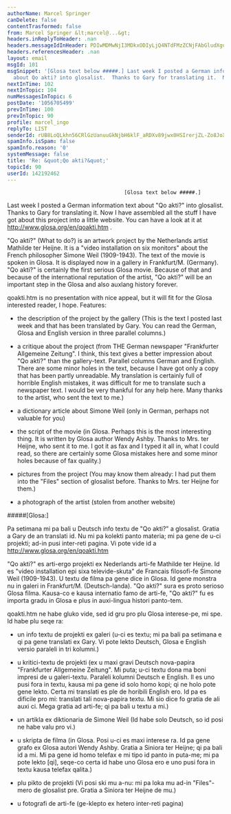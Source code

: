 ```yaml
---
authorName: Marcel Springer
canDelete: false
contentTrasformed: false
from: Marcel Springer &lt;marcel@...&gt;
headers.inReplyToHeader: .nan
headers.messageIdInHeader: PDIwMDMwNjI3MDkxODIyLjQ4NTdFMzZCNjFAbGludXgubG9jYWw+
headers.referencesHeader: .nan
layout: email
msgId: 101
msgSnippet: '[Glosa text below #####.] Last week I posted a German information text
  about Qo akti? into glosalist.  Thanks to Gary for translating it.  Now I have'
nextInTime: 102
nextInTopic: 104
numMessagesInTopic: 6
postDate: '1056705499'
prevInTime: 100
prevInTopic: 90
profile: marcel_ingo
replyTo: LIST
senderId: rUB8LoQLkhn56CRlGzUanuuGkNjbH6klF_aRDXv89jwx0HSIrerjZL-Zo8JoXQ6eB6IQs4e89dbMnTEpRxtXdKFie_5VyzkM7QeRbg
spamInfo.isSpam: false
spamInfo.reason: '0'
systemMessage: false
title: 'Re: &quot;Qo akti?&quot;'
topicId: 90
userId: 142192462
---
```


                                          [Glosa text below #####.] 

Last week I posted a German information text about "Qo akti?" into
glosalist.  Thanks to Gary for translating it.  Now I have assembled
all the stuff I have got about this project into a little website.
You can have a look at it at  
  http://www.glosa.org/en/qoakti.htm . 

"Qo akti?" (What to do?) is an artwork project by the Netherlands
artist Mathilde ter Heijne.  It is a "video installation on six
monitors" about the French philosopher Simone Weil (1909-1943).  The
text of the movie is spoken in Glosa.  It is displayed now in a gallery
in Frankfurt/M. (Germany).  "Qo akti?" is certainly the first serious
Glosa movie.  Because of that and because of the international
reputation of the artist, "Qo akti?" will be an important step in the
Glosa and also auxlang history forever. 


qoakti.htm is no presentation with nice appeal, but it will fit for
the Glosa interested reader, I hope.  Features: 

* the description of the project by the gallery
  (This is the text I posted last week and that has been translated by
  Gary.  You can read the German, Glosa and English version in three
  parallel columns.)  

* a critique about the project 
  (from THE German newspaper "Frankfurter Allgemeine Zeitung".  I
  think, this text gives a better impression about "Qo akti?" than the
  gallery-text.  Parallel columns German and English.  There are some
  minor holes in the text, because I have got only a copy that has
  been partly unreadable.  My translation is certainly full of
  horrible English mistakes, it was difficult for me to translate such
  a newspaper text.  I would be very thankful for any help here.  Many
  thanks to the artist, who sent the text to me.) 

* a dictionary article about Simone Weil 
  (only in German, perhaps not valuable for you) 

* the script of the movie 
  (in Glosa.  Perhaps this is the most interesting thing.  It is
  written by Glosa author Wendy Ashby.  Thanks to Mrs. ter Heijne, who
  sent it to me.  I got it as fax and I typed it all in, what I could
  read, so there are certainly some Glosa mistakes here and some minor
  holes because of fax quality.) 

* pictures from the project
  (You may know them already: I had put them into the "Files" section
  of glosalist before.  Thanks to Mrs. ter Heijne for them.) 

* a photograph of the artist 
  (stolen from another website) 


#####[Glosa:]

Pa setimana mi pa bali u Deutsch info textu de "Qo akti?" a
glosalist.  Gratia a Gary de an translati id.  Nu mi pa kolekti panto
materia; mi pa gene de u-ci projekti; ad-in pusi inter-reti pagina.  Vi
pote vide id a 
  http://www.glosa.org/en/qoakti.htm 

"Qo akti?" es arti-ergo projekti ex Nederlands arti-fe Mathilde ter
Heijne.  Id es "video installation epi sixa televide-skuta" de
Francais filosofi-fe Simone Weil (1909-1943).  U textu de filma pa
gene dice in Glosa.  Id gene monstra nu in galeri in
Frankfurt/M. (Deutsch-landa).  "Qo akti?" sura es proto serioso Glosa
filma.  Kausa-co e kausa internatio famo de arti-fe, "Qo akti?" fu es
importa gradu in Glosa e plus in auxi-lingua histori panto-tem. 

qoakti.htm ne habe gluko vide, sed id gru pro plu Glosa interese-pe,
mi spe.  Id habe plu seqe ra: 

* un info textu de projekti ex galeri 
  (u-ci es textu; mi pa bali pa setimana e qi pa gene translati ex
  Gary.  Vi pote lekto Deutsch, Glosa e English versio paraleli in tri
  kolumni.) 

* u kritici-textu de projekti
  (ex u maxi gravi Deutsch nova-papira "Frankfurter Allgemeine
  Zeitung".  Mi puta; u-ci textu dona ma boni impresi de u
  galeri-textu.  Paraleli kolumni Deutsch e English.  Il es uno pusi
  fora in textu, kausa mi pa gene id solo homo kopi; qi ne holo pote
  gene lekto.  Certa mi translati es ple de horibili English ero.  Id
  pa es dificile pro mi: translati tali nova-papira textu.  Mi sio
  dice fo gratia de ali auxi ci.  Mega gratia ad arti-fe; qi pa bali u
  textu a mi.) 

* un artikla ex diktionaria de Simone Weil 
  (Id habe solo Deutsch, so id posi ne habe valu pro vi.) 

* u skripta de filma 
  (in Glosa.  Posi u-ci es maxi interese ra.  Id pa gene grafo ex
  Glosa autori Wendy Ashby.  Gratia a Siniora ter Heijne; qi pa bali
  id a mi.  Mi pa gene id homo telefax e mi tipo id panto in puta-me;
  mi pa pote lekto [qi], seqe-co certa id habe uno Glosa ero e uno pusi
  fora in textu kausa telefax qalita.) 

* plu pikto de projekti 
  (Vi posi ski mu a-nu: mi pa loka mu ad-in "Files"-mero de glosalist
  pre.  Gratia a Siniora ter Heijne de mu.) 

* u fotografi de arti-fe 
  (ge-klepto ex hetero inter-reti pagina) 



